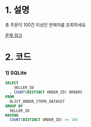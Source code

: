 # 1. 설명
총 주문이 100건 이상인 판매자를 조회하세요

[문제 링크](https://solvesql.com/problems/settled-sellers-1/)


# 2. 코드
### 1) SQLite
```sql
SELECT
    SELLER_ID
  , COUNT(DISTINCT ORDER_ID) ORDERS
FROM 
  OLIST_ORDER_ITEMS_DATASET
GROUP BY
  SELLER_ID
HAVING
  COUNT(DISTINCT ORDER_ID) >= 100
```
